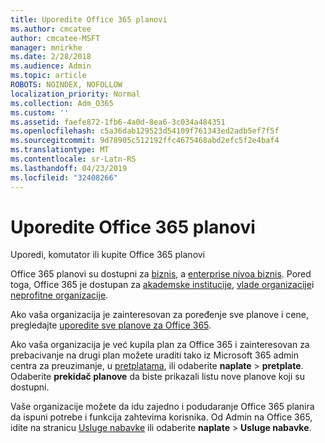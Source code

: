 ```yaml
---
title: Uporedite Office 365 planovi
ms.author: cmcatee
author: cmcatee-MSFT
manager: mnirkhe
ms.date: 2/28/2018
ms.audience: Admin
ms.topic: article
ROBOTS: NOINDEX, NOFOLLOW
localization_priority: Normal
ms.collection: Adm_O365
ms.custom: ''
ms.assetid: faefe872-1fb6-4a0d-8ea6-3c034a484351
ms.openlocfilehash: c5a36dab129523d54109f761343ed2adb5ef7f5f
ms.sourcegitcommit: 9d78905c512192ffc4675468abd2efc5f2e4baf4
ms.translationtype: MT
ms.contentlocale: sr-Latn-RS
ms.lasthandoff: 04/23/2019
ms.locfileid: "32408266"
---
```

# <a name="compare-office-365-plans"></a>Uporedite Office 365 planovi

Uporedi, komutator ili kupite Office 365 planovi
  
Office 365 planovi su dostupni za [biznis](https://products.office.com/compare-all-microsoft-office-products?tab=2), a [enterprise nivoa biznis](https://products.office.com/business/compare-more-office-365-for-business-plans). Pored toga, Office 365 je dostupan za [akademske institucije](https://products.office.com/academic/compare-office-365-education-plans), [vlade organizacije](https://products.office.com/government/compare-office-365-government-plans)i [neprofitne organizacije](https://products.office.com/nonprofit/office-365-nonprofit-plans-and-pricing?tab=1).
  
Ako vaša organizacija je zainteresovan za poređenje sve planove i cene, pregledajte [uporedite sve planove za Office 365](https://products.office.com/business/compare-more-office-365-for-business-plans).
  
Ako vaša organizacija je već kupila plan za Office 365 i zainteresovan za prebacivanje na drugi plan možete uraditi tako iz Microsoft 365 admin centra za preuzimanje, u [pretplatama](https://go.microsoft.com/fwlink/p/?linkid=842054), ili odaberite **naplate** \> **pretplate**. Odaberite **prekidač planove** da biste prikazali listu nove planove koji su dostupni. 
  
Vaše organizacije možete da idu zajedno i podudaranje Office 365 planira da ispuni potrebe i funkcija zahtevima korisnika. Od Admin na Office 365, idite na stranicu [Usluge nabavke](https://go.microsoft.com/fwlink/p/?linkid=868433) ili odaberite **naplate** \> **Usluge nabavke**.
  

